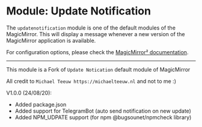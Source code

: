 # Module: Update Notification

The `updatenotification` module is one of the default modules of the MagicMirror.
This will display a message whenever a new version of the MagicMirror application is available.

For configuration options, please check the [MagicMirror² documentation](https://docs.magicmirror.builders/modules/updatenotification.html).

---
This module is a Fork of `Update Notication` default module of MagicMirror

All credit to `Michael Teeuw https://michaelteeuw.nl` and not to me :)

V1.0.0 (24/08/20):
  * Added package.json
  * Added support for TelegramBot (auto send notification on new update)
  * Added NPM_UDPATE support (for npm @bugsounet/npmcheck library)
